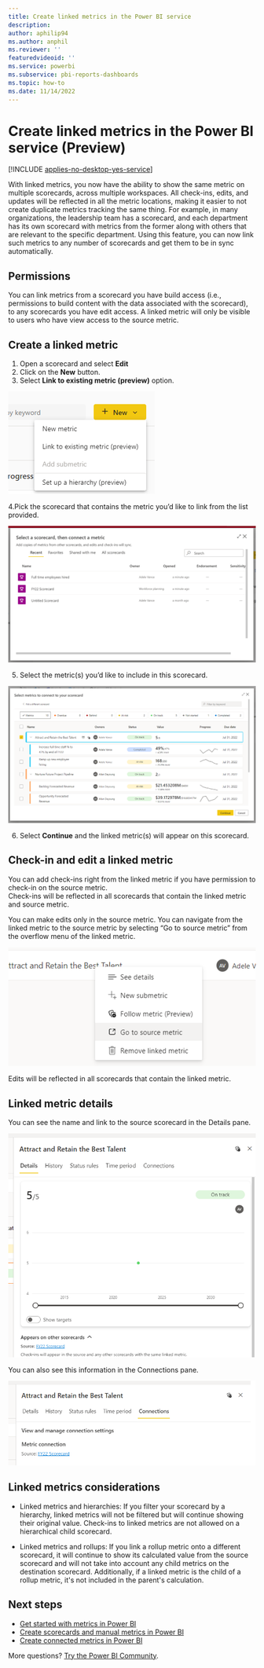 ```yaml
---
title: Create linked metrics in the Power BI service
description: 
author: aphilip94
ms.author: anphil
ms.reviewer: ''
featuredvideoid: ''
ms.service: powerbi
ms.subservice: pbi-reports-dashboards
ms.topic: how-to
ms.date: 11/14/2022
---
```


# Create linked metrics in the Power BI service (Preview)

[!INCLUDE [applies-no-desktop-yes-service](../includes/applies-no-desktop-yes-service.md)]

With linked metrics, you now have the ability to show the same metric on multiple scorecards, across multiple workspaces. 
All check-ins, edits, and updates will be reflected in all the metric locations, making it easier to not create duplicate metrics tracking the same thing. 
For example, in many organizations, the leadership team has a scorecard, and each department has its own scorecard with metrics from the former along with others 
that are relevant to the specific department. Using this feature, you can now link such metrics to any number of scorecards and get them to be in sync automatically. 

## Permissions

You can link metrics from a scorecard you have build access (i.e., permissions to build content with the data associated with the scorecard), 
to any scorecards you have edit access. A linked metric will only be visible to users who have view access to the source metric.

## Create a linked metric 

1. Open a scorecard and select **Edit**
2. Click on the **New** button.
3. Select **Link to existing metric (preview)** option.

  [ ![Screenshot of the option to link a metric in a scorecard.](media/service-metrics-linked-metrics/linked-goals-1.png)](media/service-metrics-linked-metrics/linked-goals-1.png#lightbox)

4.Pick the scorecard that contains the metric you’d like to link from the list provided.

 [ ![Screenshot of list of scorecards.](media/service-metrics-linked-metrics/linked-goals-2.png)](media/service-metrics-linked-metrics/linked-goals-2.png#lightbox)

5. Select the metric(s) you’d like to include in this scorecard.

 [ ![Screenshot of selecting the metric to link.](media/service-metrics-linked-metrics/linked-goals-3.png)](media/service-metrics-linked-metrics/linked-goals-3.png#lightbox)
   
6. Select **Continue** and the linked metric(s) will appear on this scorecard.

## Check-in and edit a linked metric

You can add check-ins right from the linked metric if you have permission to check-in on the source metric.  
Check-ins will be reflected in all scorecards that contain the linked metric and source metric.

You can make edits only in the source metric. 
You can navigate from the linked metric to the source metric by selecting “Go to source metric” from the overflow menu of the linked metric.

 [ ![Screenshot showing option to go to source metric.](media/service-metrics-linked-metrics/linked-goals-4.png)](media/service-metrics-linked-metrics/linked-goals-4.png#lightbox)
   
Edits will be reflected in all scorecards that contain the linked metric.

## Linked metric details

You can see the name and link to the source scorecard in the Details pane.

 [ ![Screenshot showing details of the linked metric in Details pane.](media/service-metrics-linked-metrics/linked-goals-5.png)](media/service-metrics-linked-metrics/linked-goals-5.png#lightbox)
   
You can also see this information in the Connections pane.

 [ ![Screenshot showing details of the linked metric in Connections pane.](media/service-metrics-linked-metrics/linked-goals-6.png)](media/service-metrics-linked-metrics/linked-goals-6.png#lightbox)

## Linked metrics considerations

- Linked metrics and hierarchies: If you filter your scorecard by a hierarchy, linked metrics will not be filtered but will continue showing their original value. Check-ins to linked metrics are not allowed on a hierarchical child scorecard.

- Linked metrics and rollups: If you link a rollup metric onto a different scorecard, it will continue to show its calculated value from the source scorecard and will not take into account any child metrics on the destination scorecard. Additionally, if a linked metric is the child of a rollup metric, it's not included in the parent's calculation.

## Next steps

- [Get started with metrics in Power BI](service-goals-introduction.md)
- [Create scorecards and manual metrics in Power BI](service-goals-create.md)
- [Create connected metrics in Power BI](service-goals-create-connected.md)

More questions? [Try the Power BI Community](https://community.powerbi.com/).
